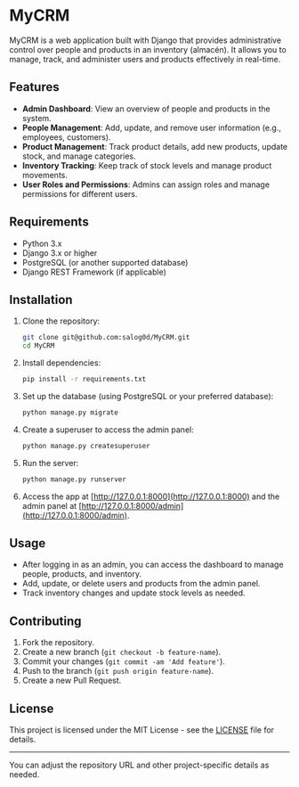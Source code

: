 # MyCRM

MyCRM is a web application built with Django that provides administrative control over people and products in an inventory (almacén). It allows you to manage, track, and administer users and products effectively in real-time.

## Features

- **Admin Dashboard**: View an overview of people and products in the system.
- **People Management**: Add, update, and remove user information (e.g., employees, customers).
- **Product Management**: Track product details, add new products, update stock, and manage categories.
- **Inventory Tracking**: Keep track of stock levels and manage product movements.
- **User Roles and Permissions**: Admins can assign roles and manage permissions for different users.

## Requirements

- Python 3.x
- Django 3.x or higher
- PostgreSQL (or another supported database)
- Django REST Framework (if applicable)

## Installation

1. Clone the repository:

   ```bash
   git clone git@github.com:salog0d/MyCRM.git
   cd MyCRM
   ```

2. Install dependencies:

   ```bash
   pip install -r requirements.txt
   ```

3. Set up the database (using PostgreSQL or your preferred database):

   ```bash
   python manage.py migrate
   ```

4. Create a superuser to access the admin panel:

   ```bash
   python manage.py createsuperuser
   ```

5. Run the server:

   ```bash
   python manage.py runserver
   ```

6. Access the app at [http://127.0.0.1:8000](http://127.0.0.1:8000) and the admin panel at [http://127.0.0.1:8000/admin](http://127.0.0.1:8000/admin).

## Usage

- After logging in as an admin, you can access the dashboard to manage people, products, and inventory.
- Add, update, or delete users and products from the admin panel.
- Track inventory changes and update stock levels as needed.

## Contributing

1. Fork the repository.
2. Create a new branch (`git checkout -b feature-name`).
3. Commit your changes (`git commit -am 'Add feature'`).
4. Push to the branch (`git push origin feature-name`).
5. Create a new Pull Request.

## License

This project is licensed under the MIT License - see the [LICENSE](LICENSE) file for details.

---

You can adjust the repository URL and other project-specific details as needed.

